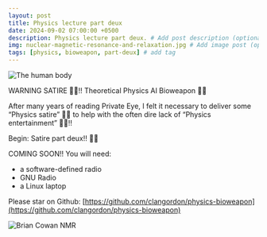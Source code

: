 ```yaml
---
layout: post
title: Physics lecture part deux
date: 2024-09-02 07:00:00 +0500
description: Physics lecture part deux. # Add post description (optional)
img: nuclear-magnetic-resonance-and-relaxation.jpg # Add image post (optional)
tags: [physics, bioweapon, part-deux] # add tag
---
```


![The human body]({{site.baseurl}}/assets/img/20240320-The-human-body-is-a-quantum-mechanical-Natural-Intelligence-machine-learning-computer-Moi-20-th-March-2024.png)

WARNING SATIRE 🤣🤣!! Theoretical Physics AI Bioweapon 🤣🤣

After many years of reading Private Eye, I felt it necessary to deliver some “Physics satire” 🤣🤣 to help with the often dire lack of “Physics entertainment” 🤣🤣!!

Begin: Satire part deux!! 🤣🤣

COMING SOON!! You will need:
* a software-defined radio
* GNU Radio
* a Linux laptop


Please star on Github: [https://github.com/clangordon/physics-bioweapon](https://github.com/clangordon/physics-bioweapon)

![Brian Cowan NMR]({{site.baseurl}}/assets/img/nuclear-magnetic-resonance-and-relaxation.jpg)

